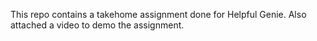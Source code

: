 This repo contains a takehome assignment done for Helpful Genie. Also attached a video to demo the assignment.
